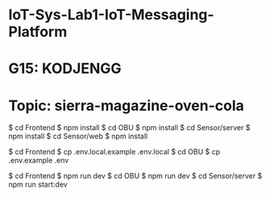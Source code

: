 # IoT-Sys-Lab1-IoT-Messaging-Platform
# G15: KODJENGG
# Topic: sierra-magazine-oven-cola
$ cd Frontend
$ npm install
$ cd OBU
$ npm install
$ cd Sensor/server
$ npm install
$ cd Sensor/web
$ npm install

$ cd Frontend
$ cp .env.local.example .env.local
$ cd OBU
$ cp .env.example .env

$ cd Frontend
$ npm run dev
$ cd OBU
$ npm run dev
$ cd Sensor/server
$ npm run start:dev
